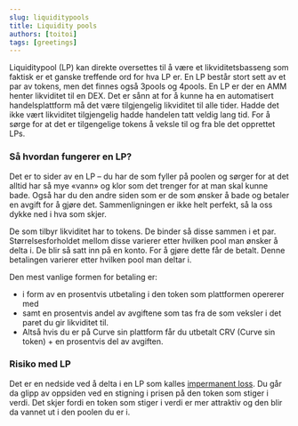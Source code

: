 ```yaml
---
slug: liquiditypools
title: Liquidity pools
authors: [toitoi]
tags: [greetings]
---
```


Liquiditypool (LP) kan direkte oversettes til å være et likviditetsbasseng som faktisk er et ganske treffende ord for hva LP er. En LP består stort sett av et par av tokens, men det finnes også 3pools og 4pools. En LP er der en AMM henter likviditet til en DEX. Det er sånn at for å kunne ha en automatisert handelsplattform må det være tilgjengelig likviditet til alle tider. Hadde det ikke vært likviditet tilgjengelig hadde handelen tatt veldig lang tid. For å sørge for at det er tilgengelige tokens å veksle til og fra ble det opprettet LPs.

### Så hvordan fungerer en LP?

Det er to sider av en LP – du har de som fyller på poolen og sørger for at det alltid har så mye «vann» og klor som det trenger for at man skal kunne bade. Også har du den andre siden som er de som ønsker å bade og betaler en avgift for å gjøre det. Sammenligningen er ikke helt perfekt, så la oss dykke ned i hva som skjer.

De som tilbyr likviditet har to tokens. De binder så disse sammen i et par. Størrelsesforholdet mellom disse varierer etter hvilken pool man ønsker å delta i. De blir så satt inn på en konto. For å gjøre dette får de betalt. Denne betalingen varierer etter hvilken pool man deltar i. 

Den mest vanlige formen for betaling er:

- i form av en prosentvis utbetaling i den token som plattformen opererer med
- samt en prosentvis andel av avgiftene som tas fra de som veksler i det paret du gir likviditet til. 
- Altså hvis du er på Curve sin plattform får du utbetalt CRV (Curve sin token) + en prosentvis del av avgiften. 

### Risiko med LP


Det er en nedside ved å delta i en LP som kalles [impermanent loss](./impermanent-loss). Du går da glipp av oppsiden ved en stigning i prisen på den token som stiger i verdi. Det skjer fordi en token som stiger i verdi er mer attraktiv og den blir da vannet ut i den poolen du er i. 

